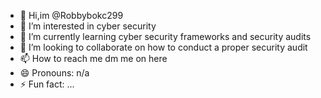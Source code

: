 - 👋 Hi,im @Robbybokc299
- 👀 I’m interested in cyber security
- 🌱 I’m currently learning cyber security frameworks and security audits   
- 💞️ I’m looking to collaborate on how to conduct a proper security audit   
- 📫 How to reach me dm me on here  
- 😄 Pronouns: n/a
- ⚡ Fun fact: ...

<!---
Robbybokc299/Robbybokc299 is a ✨ special ✨ repository because its `README.md` (this file) appears on your GitHub profile.
You can click the Preview link to take a look at your changes.
--->

